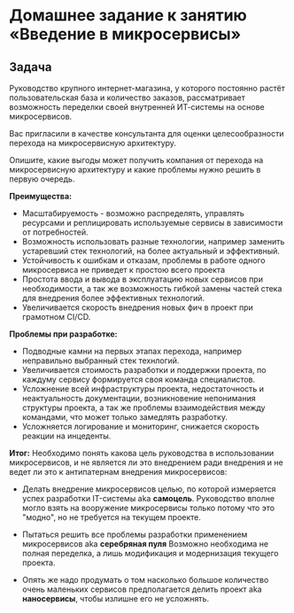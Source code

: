 # Домашнее задание к занятию «Введение в микросервисы»

## Задача

Руководство крупного интернет-магазина, у которого постоянно растёт пользовательская база и количество заказов, рассматривает возможность переделки своей внутренней ИТ-системы на основе микросервисов. 

Вас пригласили в качестве консультанта для оценки целесообразности перехода на микросервисную архитектуру. 

Опишите, какие выгоды может получить компания от перехода на микросервисную архитектуру и какие проблемы нужно решить в первую очередь.

**Преимущества:**
- Масштабируемость - возможно распределять, управлять ресурсами и реплицировать используемые сервисы в зависимости от потребностей.
- Возможность использовать разные технологии, например заменить устаревший стек технологий, на более актуальный и эффективный.
- Устойчивость к ошибкам и отказам, проблемы в работе одного микросервиса не приведет к простою всего проекта
- Простота ввода и вывода в эксплуатацию новых сервисов при необходимости, а так же возможность гибкой замены частей стека для внедрения более эффективных технологий.
- Увеличивается скорость внедрения новых фич в проект при грамотном CI/CD.

**Проблемы при разработке:**
- Подводные камни на первых этапах перехода, например неправильно выбранный стек технлогий.
- Увеличивается стоимость разработки и поддержки проекта, по каждуму сервису формируется своя команда специалистов.
- Усложнение всей инфраструктуры проекта, недостаточность и неактуальность документации, возникновение непонимания структуры проекта, а так же проблемы взаимодействия между командами, что может только замедлять разработку.
- Усложняется логирование и мониторинг, снижается скорость реакции на инцеденты.

**Итог:**
Необходимо понять какова цель руководства в использовании микросервисов, и не является ли это внедрением ради внедрения и не ведет ли это к антипатернам внедрения микросервисов:

- Делать внедрение микросервисов целью, по которой измеряется успех разработки IT-системы aka **самоцель**. Руководство вполне могло взять на вооружение микросервисы только потому что это "модно", но не требуется на текущем проекте.

- Пытаться решить все проблемы разработки применением микросервисов aka **серебряная пуля**
Возможно необходима не полная переделка, а лишь модификация и модернизация текущего проекта.

- Опять же надо продумать о том насколько большое количество очень маленьких сервисов предполагается делить проект aka **наносервисы**, чтобы излишне его не усложнять.